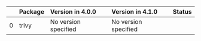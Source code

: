 <!-- markdown-link-check-disable -->

|    | Package   | Version in 4.0.0     | Version in 4.1.0     | Status   |
|---:|:----------|:---------------------|:---------------------|:---------|
|  0 | trivy     | No version specified | No version specified |          |